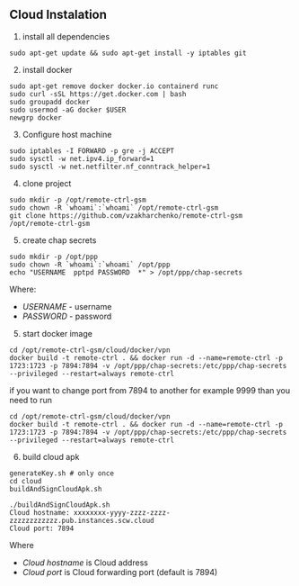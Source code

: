 ## Cloud Instalation

1. install all dependencies
```
sudo apt-get update && sudo apt-get install -y iptables git
```
2. install docker
```
sudo apt-get remove docker docker.io containerd runc
sudo curl -sSL https://get.docker.com | bash
sudo groupadd docker
sudo usermod -aG docker $USER
newgrp docker
```
3. Configure host machine
```
sudo iptables -I FORWARD -p gre -j ACCEPT
sudo sysctl -w net.ipv4.ip_forward=1
sudo sysctl -w net.netfilter.nf_conntrack_helper=1
```
4. clone project
```
sudo mkdir -p /opt/remote-ctrl-gsm
sudo chown -R `whoami`:`whoami` /opt/remote-ctrl-gsm
git clone https://github.com/vzakharchenko/remote-ctrl-gsm /opt/remote-ctrl-gsm
```
5. create chap secrets
```
sudo mkdir -p /opt/ppp
sudo chown -R `whoami`:`whoami` /opt/ppp
echo "USERNAME  pptpd PASSWORD  *" > /opt/ppp/chap-secrets
```
Where:
- *USERNAME* - username
- *PASSWORD* - password
5. start docker image
```
cd /opt/remote-ctrl-gsm/cloud/docker/vpn
docker build -t remote-ctrl . && docker run -d --name=remote-ctrl -p 1723:1723 -p 7894:7894 -v /opt/ppp/chap-secrets:/etc/ppp/chap-secrets --privileged --restart=always remote-ctrl
```
if you want to change port from 7894 to another for example 9999 than you need to run
```
cd /opt/remote-ctrl-gsm/cloud/docker/vpn
docker build -t remote-ctrl . && docker run -d --name=remote-ctrl -p 1723:1723 -p 7894:7894 -v /opt/ppp/chap-secrets:/etc/ppp/chap-secrets --privileged --restart=always remote-ctrl
```

6. build cloud apk
```
generateKey.sh # only once
cd cloud
buildAndSignCloudApk.sh
```
```
./buildAndSignCloudApk.sh
Cloud hostname: xxxxxxxx-yyyy-zzzz-zzzz-zzzzzzzzzzzz.pub.instances.scw.cloud
Cloud port: 7894
```
Where
- *Cloud hostname* is Cloud address
- *Cloud port* is Cloud forwarding port (default is 7894)



